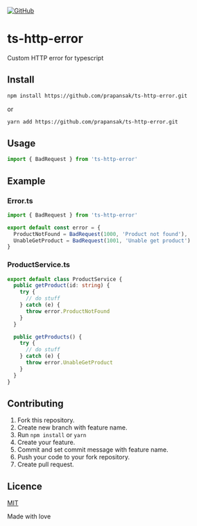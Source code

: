 [![GitHub](https://img.shields.io/github/license/mashape/apistatus.svg)](LICENSE)

# ts-http-error
Custom HTTP error for typescript

## Install
```sh
npm install https://github.com/prapansak/ts-http-error.git
```
or
```sh
yarn add https://github.com/prapansak/ts-http-error.git
```

## Usage
```typescript
import { BadRequest } from 'ts-http-error'
```

## Example
### Error.ts
```typescript
import { BadRequest } from 'ts-http-error'

export default const error = {
  ProductNotFound = BadRequest(1000, 'Product not found'),
  UnableGetProduct = BadRequest(1001, 'Unable get product')
}
```

### ProductService.ts
```typescript
export default class ProductService {
  public getProduct(id: string) {
    try {
      // do stuff
    } catch (e) {
      throw error.ProductNotFound
    }
  }

  public getProducts() {
    try {
      // do stuff
    } catch (e) {
      throw error.UnableGetProduct
    }
  }
}
```

## Contributing
1. Fork this repository.
2. Create new branch with feature name.
3. Run `npm install` or `yarn`
3. Create your feature.
4. Commit and set commit message with feature name.
5. Push your code to your fork repository.
6. Create pull request.

## Licence
[MIT](LICENCE)

Made with love